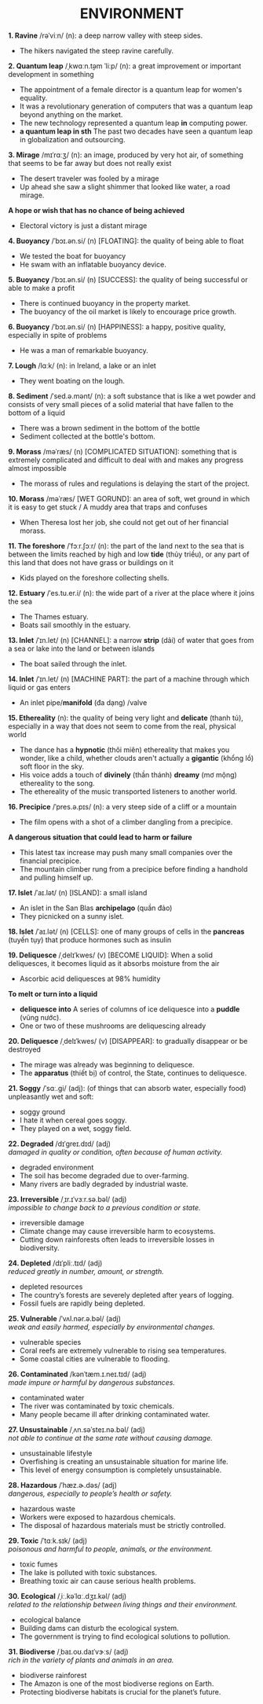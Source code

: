<h1 align="center"><strong>ENVIRONMENT</strong></h1>

**1. Ravine** /rəˈviːn/ (n): a deep narrow valley with steep sides.

- The hikers navigated the steep ravine carefully.

**2. Quantum leap** /ˌkwɑːn.t̬əm ˈliːp/ (n): a great improvement or important development in something

- The appointment of a female director is a quantum leap for women's equality.
- It was a revolutionary generation of computers that was a quantum leap beyond anything on the market.
- The new technology represented a quantum leap **in** computing power.
- **a quantum leap in sth** The past two decades have seen a quantum leap in globalization and outsourcing.

**3. Mirage** /mɪˈrɑːʒ/ (n): an image, produced by very hot air, of something that seems to be far away but does not really exist
- The desert traveler was fooled by a mirage
- Up ahead she saw a slight shimmer that looked like water, a road mirage.

**A hope or wish that has no chance of being achieved**

- Electoral victory is just a distant mirage

**4. Buoyancy** /ˈbɔɪ.ən.si/ (n) [FLOATING]: the quality of being able to float

- We tested the boat for buoyancy
- He swam with an inflatable buoyancy device.

**5. Buoyancy** /ˈbɔɪ.ən.si/ (n) [SUCCESS]: the quality of being successful or able to make a profit

- There is continued buoyancy in the property market.
- The buoyancy of the oil market is likely to encourage price growth.

**6. Buoyancy** /ˈbɔɪ.ən.si/ (n) [HAPPINESS]: a happy, positive quality, especially in spite of problems

- He was a man of remarkable buoyancy.

**7. Lough** /lɑːk/ (n): in Ireland, a lake or an inlet

- They went boating on the lough.

**8. Sediment** /ˈsed.ə.mənt/ (n): a soft substance that is like a wet powder and consists of very small pieces of a solid material that have fallen to the bottom of a liquid
- There was a brown sediment in the bottom of the bottle
- Sediment collected at the bottle's bottom.

**9. Morass** /məˈræs/ (n) [COMPLICATED SITUATION]: something that is extremely complicated and difficult to deal with and makes any progress almost impossible

- The morass of rules and regulations is delaying the start of the project.

**10. Morass** /məˈræs/ [WET GORUND]: an area of soft, wet ground in which it is easy to get stuck / A muddy area that traps and confuses

- When Theresa lost her job, she could not get out of her financial morass.

**11. The foreshore** /ˈfɔːr.ʃɔːr/ (n): the part of the land next to the sea that is between the limits reached by high and low **tide** (thủy triều), or any part of this land that does not have grass or buildings on it
- Kids played on the foreshore collecting shells.

**12. Estuary** /ˈes.tu.er.i/ (n): the wide part of a river at the place where it joins the sea
- The Thames estuary.
- Boats sail smoothly in the estuary.

**13. Inlet** /ˈɪn.let/ (n) [CHANNEL]: a narrow **strip** (dải) of water that goes from a sea or lake into the land or between islands
- The boat sailed through the inlet.

**14. Inlet** /ˈɪn.let/ (n) [MACHINE PART]: the part of a machine through which liquid or gas enters
- An inlet pipe/**manifold** (đa dạng) /valve

**15. Ethereality** (n): the quality of being very light and **delicate** (thanh tú), especially in a way that does not seem to come from the real, physical world
- The dance has a **hypnotic** (thôi miên) ethereality that makes you wonder, like a child, whether clouds aren't actually a **gigantic** (khổng lồ) soft floor in the sky.
- His voice adds a touch of **divinely** (thần thánh) **dreamy** (mơ mộng) ethereality to the song.
- The ethereality of the music transported listeners to another world.

**16. Precipice** /ˈpres.ə.pɪs/ (n): a very steep side of a cliff or a mountain
- The film opens with a shot of a climber dangling from a precipice.

**A dangerous situation that could lead to harm or failure**
- This latest tax increase may push many small companies over the financial precipice.
- The mountain climber rung from a precipice before finding a handhold and pulling himself up.

**17. Islet** /ˈaɪ.lət/ (n) [ISLAND]: a small island
- An islet in the San Blas **archipelago** (quần đảo)
- They picnicked on a sunny islet.

**18. Islet** /ˈaɪ.lət/ (n) [CELLS]: one of many groups of cells in the **pancreas** (tuyến tụy) that produce hormones such as insulin

**19. Deliquesce** /ˌdelɪˈkwes/ (v) [BECOME LIQUID]: When a solid deliquesces, it becomes liquid as it absorbs moisture from the air
- Ascorbic acid deliquesces at 98% humidity

**To melt or turn into a liquid**
- **deliquesce into** A series of columns of ice deliquesce into a **puddle** (vũng nước).
- One or two of these mushrooms are deliquescing already

**20. Deliquesce** /ˌdelɪˈkwes/ (v) [DISAPPEAR]: to gradually disappear or be destroyed
- The mirage was already was beginning to deliquesce.
- The **apparatus** (thiết bị) of control, the State, continues to deliquesce.

**21. Soggy** /ˈsɑː.ɡi/ (adj): (of things that can absorb water, especially food) unpleasantly wet and soft:
- soggy ground
- I hate it when cereal goes soggy.
- They played on a wet, soggy field.

**22. Degraded** /dɪˈɡreɪ.dɪd/ (adj)  
*damaged in quality or condition, often because of human activity.*  

- degraded environment  
- The soil has become degraded due to over-farming.  
- Many rivers are badly degraded by industrial waste.  

**23. Irreversible** /ˌɪr.ɪˈvɜːr.sə.bəl/ (adj)  
*impossible to change back to a previous condition or state.*  

- irreversible damage  
- Climate change may cause irreversible harm to ecosystems.  
- Cutting down rainforests often leads to irreversible losses in biodiversity.  

**24. Depleted** /dɪˈpliː.tɪd/ (adj)  
*reduced greatly in number, amount, or strength.*  

- depleted resources
- The country’s forests are severely depleted after years of logging.  
- Fossil fuels are rapidly being depleted.  

**25. Vulnerable** /ˈvʌl.nər.ə.bəl/ (adj)  
*weak and easily harmed, especially by environmental changes.*  

- vulnerable species  
- Coral reefs are extremely vulnerable to rising sea temperatures.  
- Some coastal cities are vulnerable to flooding.  

**26. Contaminated** /kənˈtæm.ɪ.neɪ.tɪd/ (adj)  
*made impure or harmful by dangerous substances.*  

- contaminated water  
- The river was contaminated by toxic chemicals.  
- Many people became ill after drinking contaminated water.  

**27. Unsustainable** /ˌʌn.səˈsteɪ.nə.bəl/ (adj)  
*not able to continue at the same rate without causing damage.*  

- unsustainable lifestyle  
- Overfishing is creating an unsustainable situation for marine life.  
- This level of energy consumption is completely unsustainable.  

**28. Hazardous** /ˈhæz.ɚ.dəs/ (adj)  
*dangerous, especially to people’s health or safety.*  

- hazardous waste  
- Workers were exposed to hazardous chemicals.  
- The disposal of hazardous materials must be strictly controlled.  

**29. Toxic** /ˈtɑːk.sɪk/ (adj)  
*poisonous and harmful to people, animals, or the environment.*  

- toxic fumes  
- The lake is polluted with toxic substances.  
- Breathing toxic air can cause serious health problems.  

**30. Ecological** /ˌiː.kəˈlɑː.dʒɪ.kəl/ (adj)  
*related to the relationship between living things and their environment.*  

- ecological balance  
- Building dams can disturb the ecological system.  
- The government is trying to find ecological solutions to pollution.  

**31. Biodiverse** /ˌbaɪ.oʊ.daɪˈvɝːs/ (adj)  
*rich in the variety of plants and animals in an area.*  

- biodiverse rainforest  
- The Amazon is one of the most biodiverse regions on Earth.  
- Protecting biodiverse habitats is crucial for the planet’s future.  